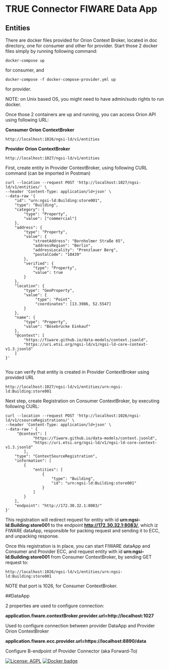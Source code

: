 # TRUE Connector FIWARE Data App

## Entities

There are docker files provided for Orion Context Broker, located in doc directory, one for consumer and other for provider. Start those 2 docker files simply by running following command:

```
docker-compose up
```
for consumer, and

```
docker-compose -f docker-compose-provider.yml up
```
for provider.

NOTE: on Unix based OS, you might need to have admin/sudo rights to run docker.


Once those 2 containers are up and running, you can access Orion API using following URL:


**Consumer Orion ContextBroker**

```
http://localhost:1026/ngsi-ld/v1/entities
```

**Provider Orion ContextBroker**

```
http://localhost:1027/ngsi-ld/v1/entities
```

First, create entity in Provider ContextBroker, using following CURL command (can be imported in Postman)

```
curl --location --request POST 'http://localhost:1027/ngsi-ld/v1/entities/' \
--header 'Content-Type: application/ld+json' \
--data-raw '{
    "id": "urn:ngsi-ld:Building:store001",
    "type": "Building",
    "category": {
    	"type": "Property",
        "value": ["commercial"]
    },
    "address": {
        "type": "Property",
        "value": {
            "streetAddress": "Bornholmer Straße 65",
            "addressRegion": "Berlin",
            "addressLocality": "Prenzlauer Berg",
            "postalCode": "10439"
        },
        "verified": {
			"type": "Property",
			"value": true
		}
    },
    "location": {
        "type": "GeoProperty",
        "value": {
             "type": "Point",
             "coordinates": [13.3986, 52.5547]
        }
    },
    "name": {
        "type": "Property",
        "value": "Bösebrücke Einkauf"
    },
    "@context": [
        "https://fiware.github.io/data-models/context.jsonld",
        "https://uri.etsi.org/ngsi-ld/v1/ngsi-ld-core-context-v1.3.jsonld"
    ]
}'


```

You can verify that entity is created in Provider ContextBroker using provided URL 

```
http://localhost:1027/ngsi-ld/v1/entities/urn:ngsi-ld:Building:store001

```

Next step, create Registration on Consumer ContextBroker, by executing following CURL:

```
curl --location --request POST 'http://localhost:1026/ngsi-ld/v1/csourceRegistrations/' \
--header 'Content-Type: application/ld+json' \
--data-raw ' {
     "@context": [
			"https://fiware.github.io/data-models/context.jsonld",
			"https://uri.etsi.org/ngsi-ld/v1/ngsi-ld-core-context-v1.3.jsonld"
		],
    "type": "ContextSourceRegistration",
    "information": [
        {
            "entities": [
                {
                    "type": "Building",
                    "id": "urn:ngsi-ld:Building:store001"
                }
            ]
        }
    ],
    "endpoint": "http://172.30.32.1:8083/"
}'

```

This registration will redirect request for entity with id **urn:ngsi-ld:Building:store001** to the endpoint **http://172.30.32.1:8083/**, which iz FIWARE dataApp, responsible for packing request and sending it to ECC, and unpacking response.

Once this registration is in place, you can start FIWARE dataApp and Consumer and Provider ECC, and request entity with id **urn:ngsi-ld:Building:store001** from Consumer ContextBroker, by sending GET request to:

```
http://localhost:1026/ngsi-ld/v1/entities/urn:ngsi-ld:Building:store001

```

NOTE that port is 1026, for Consumer ContextBroker.


##DataApp

2 properties are used to configure connection:

**application.fiware.contextBroker.provider.url=http://localhost:1027**

Used to configure connection between provider DataApp and Provider Orion ContextBroker

**application.fiware.ecc.provider.url=https://localhost:8890/data**

Configure B-endpoint of Provider Connector (aka Forward-To)



[![License: AGPL](https://img.shields.io/github/license/Engineering-Research-and-Development/true-connector-fiware_data_app.svg)](https://opensource.org/licenses/AGPL-3.0)
[![Docker badge](https://img.shields.io/docker/pulls/rdlabengpa/true-connector-fiware_data_app.svg)](https://hub.docker.com/r/rdlabengpa/true-connector-fiware_data_app)
<br/>

